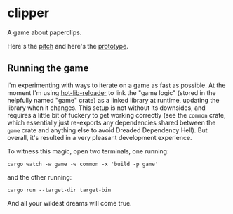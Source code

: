 # clipper
A game about paperclips.

Here's the [pitch](https://github.com/kanerogers/clipper/issues/1) and here's the [prototype](https://github.com/kanerogers/clipper/issues/2).

## Running the game
I'm experimenting with ways to iterate on a game as fast as possible. At the moment I'm using [hot-lib-reloader](https://docs.rs/hot-lib-reloader/latest/hot_lib_reloader/) to link the "game logic" (stored in the helpfully named "game" crate) as a linked library at runtime, updating the library when it changes. This setup is not without its downsides, and requires a little bit of fuckery to get working correctly (see the `common` crate, which essentially just re-exports any dependencies shared between the `game` crate and anything else to avoid Dreaded Dependency Hell). But overall, it's resulted in a very pleasant development experience.

To witness this magic, open two terminals, one running:

`cargo watch -w game -w common -x 'build -p game'`

and the other running:

`cargo run --target-dir target-bin`

And all your wildest dreams will come true.
